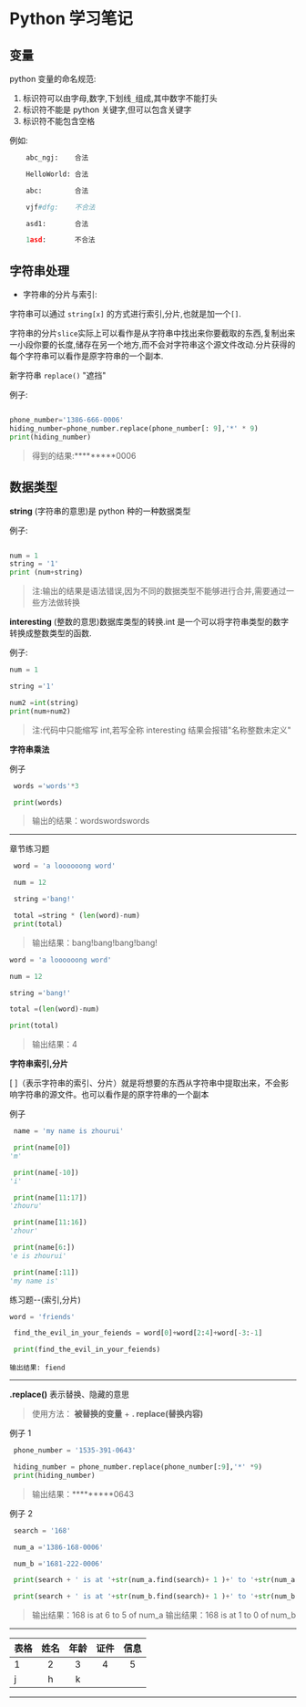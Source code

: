 # Python 学习笔记

## 变量

python 变量的命名规范:

1. 标识符可以由字母,数字,下划线`_`组成,其中数字不能打头
2. 标识符不能是 python 关键字,但可以包含关键字
3. 标识符不能包含空格

例如:

```py
    abc_ngj:    合法

    HelloWorld: 合法

    abc:        合法

    vjf#dfg:    不合法

    asd1:       合法

    1asd:       不合法

```

## 字符串处理

- 字符串的分片与索引:

字符串可以通过 `string[x]` 的方式进行索引,分片,也就是加一个`[]`.

字符串的分片`slice`实际上可以看作是从字符串中找出来你要截取的东西,复制出来一小段你要的长度,储存在另一个地方,而不会对字符串这个源文件改动.分片获得的每个字符串可以看作是原字符串的一个副本.

新字符串 `replace()` "遮挡"

例子:

```python

phone_number='1386-666-0006'
hiding_number=phone_number.replace(phone_number[: 9],'*' * 9)
print(hiding_number)

```

> 得到的结果:\***\*\*\*\***0006

## 数据类型

**string** (字符串的意思)是 python 种的一种数据类型

例子:

```py

num = 1
string = '1'
print (num+string)

```

> 注:输出的结果是语法错误,因为不同的数据类型不能够进行合并,需要通过一些方法做转换

**interesting** (整数的意思)数据库类型的转换.int 是一个可以将字符串类型的数字转换成整数类型的函数.

例子:

```py
num = 1

string ='1'

num2 =int(string)
print(num+num2)
```

> 注:代码中只能缩写 int,若写全称 interesting 结果会报错"名称整数未定义"

**字符串乘法**

例子

```py
 words ='words'*3

 print(words)
```

> 输出的结果：wordswordswords

---

章节练习题

```py
 word = 'a loooooong word'

 num = 12

 string ='bang!'

 total =string * (len(word)-num)
 print(total)
```

> 输出结果：bang!bang!bang!bang!

```py
word = 'a loooooong word'

num = 12

string ='bang!'

total =(len(word)-num)

print(total)
```

> 输出结果：4

**字符串索引,分片**

[ ]（表示字符串的索引、分片）就是将想要的东西从字符串中提取出来，不会影响字符串的源文件。也可以看作是的原字符串的一个副本

例子

```py
 name = 'my name is zhourui'

 print(name[0])
'm'

 print(name[-10])
'i'

 print(name[11:17])
'zhouru'

 print(name[11:16])
'zhour'

 print(name[6:])
'e is zhourui'

 print(name[:11])
'my name is'
```

练习题--(索引,分片)

```py
word = 'friends'

 find_the_evil_in_your_feiends = word[0]+word[2:4]+word[-3:-1]

 print(find_the_evil_in_your_feiends)

```

```
输出结果: fiend
```

---

**.replace()** 表示替换、隐藏的意思

> 使用方法： **被替换的变量** + **. replace(替换内容)**

例子 1

```py
 phone_number = '1535-391-0643'

 hiding_number = phone_number.replace(phone_number[:9],'*' *9)
 print(hiding_number)

```

> 输出结果：\***\*\*\*\***0643

例子 2

```py
 search = '168'

 num_a ='1386-168-0006'

 num_b ='1681-222-0006'

 print(search + ' is at '+str(num_a.find(search)+ 1 )+' to '+str(num_a.find(search)) +' of num_a')

 print(search + ' is at '+str(num_b.find(search)+ 1 )+' to '+str(num_b.find(search)) +' of num_b')
```

> 输出结果：168 is at 6 to 5 of num_a
> 输出结果：168 is at 1 to 0 of num_b

---

| 表格 | 姓名 | 年龄 | 证件 | 信息 |
| ---- | :--: | :--: | :--: | :--: |
| 1    |  2   |  3   |  4   |  5   |
| j    |  h   |  k   |

---

